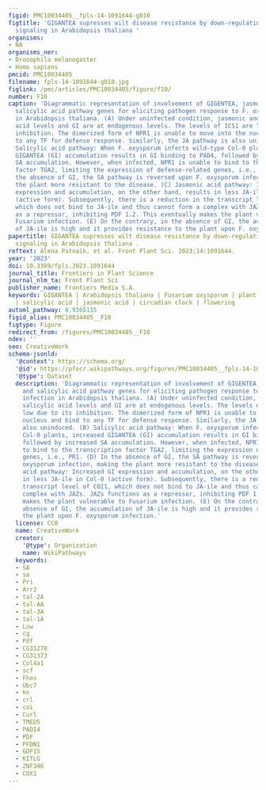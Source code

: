```yaml
---
figid: PMC10034405__fpls-14-1091644-g010
figtitle: 'GIGANTEA supresses wilt disease resistance by down-regulating the jasmonate
  signaling in Arabidopsis thaliana '
organisms:
- NA
organisms_ner:
- Drosophila melanogaster
- Homo sapiens
pmcid: PMC10034405
filename: fpls-14-1091644-g010.jpg
figlink: /pmc/articles/PMC10034405/figure/f10/
number: F10
caption: 'Diagrammatic representation of involvement of GIGENTEA, jasmonic acid, and
  salicylic acid pathway genes for eliciting pathogen response to F. oxysporum infection
  in Arabidopsis thaliana. (A) Under uninfected condition, jasmonic and salicylic
  acid levels and GI are at endogenous levels. The levels of ICS1 are low due to its
  inhibition. The dimerized form of NPR1 is unable to move into the nucleus and bind
  to any TF for defense response. Similarly, the JA pathway is also uninduced. (B)
  Salicylic acid pathway: When F. oxysporum infects wild-type Col-0 plants, increased
  GIGANTEA (GI) accumulation results in GI binding to PAD4, followed by increased
  SA accumulation. However, when infected, NPR1 is unable to bind to the transcription
  factor TGA2, limiting the expression of defense-related genes, i.e., PR1. (D) In
  the absence of GI, the SA pathway is reversed upon F. oxysporum infection, making
  the plant more resistant to the disease. (C) Jasmonic acid pathway: Increased GI
  expression and accumulation, on the other hand, results in less JA-ile in Col-0
  (active form). Subsequently, there is a reduction in the transcript level of COI1,
  which does not bind to JA-ile and thus cannot form a complex with JAZs. JAZs functions
  as a repressor, inhibiting PDF 1.2. This eventually makes the plant vulnerable to
  Fusarium infection. (E) On the contrary, in the absence of GI, the accumulation
  of JA-ile is high and it provides resistance to the plant upon F. oxysporum infection.'
papertitle: GIGANTEA supresses wilt disease resistance by down-regulating the jasmonate
  signaling in Arabidopsis thaliana .
reftext: Alena Patnaik, et al. Front Plant Sci. 2023;14:1091644.
year: '2023'
doi: 10.3389/fpls.2023.1091644
journal_title: Frontiers in Plant Science
journal_nlm_ta: Front Plant Sci
publisher_name: Frontiers Media S.A.
keywords: GIGANTEA | Arabidopsis thaliana | Fusarium oxysporum | plant-pathogen interaction
  | salicylic acid | jasmonic acid | circadian clock | flowering
automl_pathway: 0.9365115
figid_alias: PMC10034405__F10
figtype: Figure
redirect_from: /figures/PMC10034405__F10
ndex: ''
seo: CreativeWork
schema-jsonld:
  '@context': https://schema.org/
  '@id': https://pfocr.wikipathways.org/figures/PMC10034405__fpls-14-1091644-g010.html
  '@type': Dataset
  description: 'Diagrammatic representation of involvement of GIGENTEA, jasmonic acid,
    and salicylic acid pathway genes for eliciting pathogen response to F. oxysporum
    infection in Arabidopsis thaliana. (A) Under uninfected condition, jasmonic and
    salicylic acid levels and GI are at endogenous levels. The levels of ICS1 are
    low due to its inhibition. The dimerized form of NPR1 is unable to move into the
    nucleus and bind to any TF for defense response. Similarly, the JA pathway is
    also uninduced. (B) Salicylic acid pathway: When F. oxysporum infects wild-type
    Col-0 plants, increased GIGANTEA (GI) accumulation results in GI binding to PAD4,
    followed by increased SA accumulation. However, when infected, NPR1 is unable
    to bind to the transcription factor TGA2, limiting the expression of defense-related
    genes, i.e., PR1. (D) In the absence of GI, the SA pathway is reversed upon F.
    oxysporum infection, making the plant more resistant to the disease. (C) Jasmonic
    acid pathway: Increased GI expression and accumulation, on the other hand, results
    in less JA-ile in Col-0 (active form). Subsequently, there is a reduction in the
    transcript level of COI1, which does not bind to JA-ile and thus cannot form a
    complex with JAZs. JAZs functions as a repressor, inhibiting PDF 1.2. This eventually
    makes the plant vulnerable to Fusarium infection. (E) On the contrary, in the
    absence of GI, the accumulation of JA-ile is high and it provides resistance to
    the plant upon F. oxysporum infection.'
  license: CC0
  name: CreativeWork
  creator:
    '@type': Organization
    name: WikiPathways
  keywords:
  - SA
  - sa
  - Pri
  - Arr2
  - tal-2A
  - tal-AA
  - tal-3A
  - tal-1A
  - Low
  - cg
  - Pdf
  - CG31278
  - CG31373
  - Col4a1
  - scf
  - Fhos
  - Ubc7
  - kn
  - crl
  - coi
  - Curl
  - TMED5
  - PADI4
  - PDF
  - PFDN1
  - GDF15
  - KITLG
  - ZNF346
  - COX1
---
```

